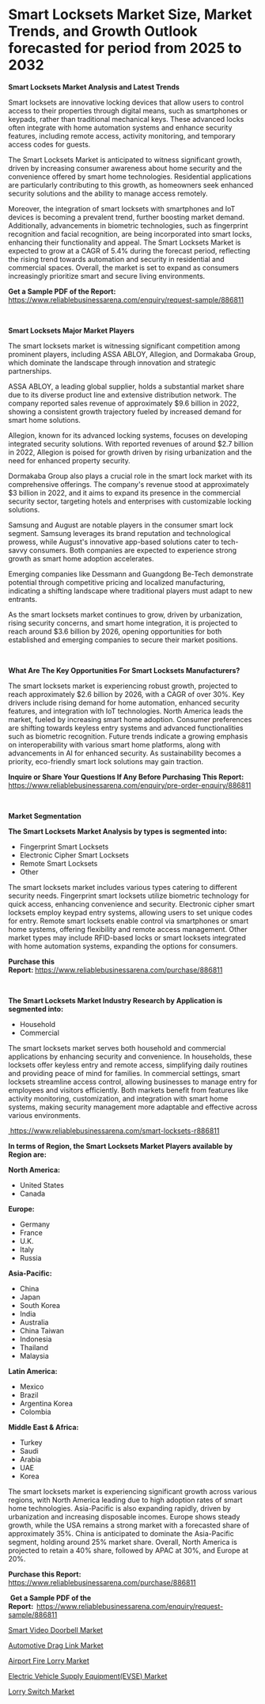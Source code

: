 <p><h1>Smart Locksets Market Size, Market Trends, and Growth Outlook forecasted for period from 2025 to 2032</h1></p><p><strong>Smart Locksets Market Analysis and Latest Trends</strong></p>
<p><p>Smart locksets are innovative locking devices that allow users to control access to their properties through digital means, such as smartphones or keypads, rather than traditional mechanical keys. These advanced locks often integrate with home automation systems and enhance security features, including remote access, activity monitoring, and temporary access codes for guests. </p><p>The Smart Locksets Market is anticipated to witness significant growth, driven by increasing consumer awareness about home security and the convenience offered by smart home technologies. Residential applications are particularly contributing to this growth, as homeowners seek enhanced security solutions and the ability to manage access remotely. </p><p>Moreover, the integration of smart locksets with smartphones and IoT devices is becoming a prevalent trend, further boosting market demand. Additionally, advancements in biometric technologies, such as fingerprint recognition and facial recognition, are being incorporated into smart locks, enhancing their functionality and appeal. The Smart Locksets Market is expected to grow at a CAGR of 5.4% during the forecast period, reflecting the rising trend towards automation and security in residential and commercial spaces. Overall, the market is set to expand as consumers increasingly prioritize smart and secure living environments.</p></p>
<p><strong>Get a Sample PDF of the Report:&nbsp;</strong> <a href="https://www.reliablebusinessarena.com/enquiry/request-sample/886811?utm_campaign=1990&utm_medium=2&utm_source=Github&utm_content=ia&utm_term=06022025&utm_id=smart-locksets">https://www.reliablebusinessarena.com/enquiry/request-sample/886811</a></p>
<p>&nbsp;</p>
<p><strong>Smart Locksets Major Market Players</strong></p>
<p><p>The smart locksets market is witnessing significant competition among prominent players, including ASSA ABLOY, Allegion, and Dormakaba Group, which dominate the landscape through innovation and strategic partnerships. </p><p>ASSA ABLOY, a leading global supplier, holds a substantial market share due to its diverse product line and extensive distribution network. The company reported sales revenue of approximately $9.6 billion in 2022, showing a consistent growth trajectory fueled by increased demand for smart home solutions.</p><p>Allegion, known for its advanced locking systems, focuses on developing integrated security solutions. With reported revenues of around $2.7 billion in 2022, Allegion is poised for growth driven by rising urbanization and the need for enhanced property security.</p><p>Dormakaba Group also plays a crucial role in the smart lock market with its comprehensive offerings. The company's revenue stood at approximately $3 billion in 2022, and it aims to expand its presence in the commercial security sector, targeting hotels and enterprises with customizable locking solutions.</p><p>Samsung and August are notable players in the consumer smart lock segment. Samsung leverages its brand reputation and technological prowess, while August's innovative app-based solutions cater to tech-savvy consumers. Both companies are expected to experience strong growth as smart home adoption accelerates.</p><p>Emerging companies like Dessmann and Guangdong Be-Tech demonstrate potential through competitive pricing and localized manufacturing, indicating a shifting landscape where traditional players must adapt to new entrants.</p><p>As the smart locksets market continues to grow, driven by urbanization, rising security concerns, and smart home integration, it is projected to reach around $3.6 billion by 2026, opening opportunities for both established and emerging companies to secure their market positions.</p></p>
<p>&nbsp;</p>
<p><strong>What Are The Key Opportunities For Smart Locksets Manufacturers?</strong></p>
<p><p>The smart locksets market is experiencing robust growth, projected to reach approximately $2.6 billion by 2026, with a CAGR of over 30%. Key drivers include rising demand for home automation, enhanced security features, and integration with IoT technologies. North America leads the market, fueled by increasing smart home adoption. Consumer preferences are shifting towards keyless entry systems and advanced functionalities such as biometric recognition. Future trends indicate a growing emphasis on interoperability with various smart home platforms, along with advancements in AI for enhanced security. As sustainability becomes a priority, eco-friendly smart lock solutions may gain traction.</p></p>
<p><strong>Inquire or Share Your Questions If Any Before Purchasing This Report:</strong> <a href="https://www.reliablebusinessarena.com/enquiry/pre-order-enquiry/886811?utm_campaign=1990&utm_medium=2&utm_source=Github&utm_content=ia&utm_term=06022025&utm_id=smart-locksets">https://www.reliablebusinessarena.com/enquiry/pre-order-enquiry/886811</a></p>
<p>&nbsp;</p>
<p><strong>Market Segmentation</strong></p>
<p><strong>The Smart Locksets Market Analysis by types is segmented into:</strong></p>
<p><ul><li>Fingerprint Smart Locksets</li><li>Electronic Cipher Smart Locksets</li><li>Remote Smart Locksets</li><li>Other</li></ul></p>
<p><p>The smart locksets market includes various types catering to different security needs. Fingerprint smart locksets utilize biometric technology for quick access, enhancing convenience and security. Electronic cipher smart locksets employ keypad entry systems, allowing users to set unique codes for entry. Remote smart locksets enable control via smartphones or smart home systems, offering flexibility and remote access management. Other market types may include RFID-based locks or smart locksets integrated with home automation systems, expanding the options for consumers.</p></p>
<p><strong>Purchase this Report:&nbsp;</strong><a href="https://www.reliablebusinessarena.com/purchase/886811?utm_campaign=1990&utm_medium=2&utm_source=Github&utm_content=ia&utm_term=06022025&utm_id=smart-locksets">https://www.reliablebusinessarena.com/purchase/886811</a></p>
<p>&nbsp;</p>
<p><strong>The Smart Locksets Market Industry Research by Application is segmented into:</strong></p>
<p><ul><li>Household</li><li>Commercial</li></ul></p>
<p><p>The smart locksets market serves both household and commercial applications by enhancing security and convenience. In households, these locksets offer keyless entry and remote access, simplifying daily routines and providing peace of mind for families. In commercial settings, smart locksets streamline access control, allowing businesses to manage entry for employees and visitors efficiently. Both markets benefit from features like activity monitoring, customization, and integration with smart home systems, making security management more adaptable and effective across various environments.</p></p>
<p><a href="https://www.reliablebusinessarena.com/smart-locksets-r886811?utm_campaign=1990&utm_medium=2&utm_source=Github&utm_content=ia&utm_term=06022025&utm_id=smart-locksets">&nbsp;https://www.reliablebusinessarena.com/smart-locksets-r886811</a></p>
<p><strong>In terms of Region, the Smart Locksets Market Players available by Region are:</strong></p>
<p>
    <p> <strong> North America: </strong>
        <ul>
            <li>United States</li>
            <li>Canada</li>
        </ul>
        </p> 
    <p> <strong> Europe: </strong>
        <ul>
            <li>Germany</li>
            <li>France</li>
            <li>U.K.</li>
            <li>Italy</li>
            <li>Russia</li>
        </ul>
        </p> 
    <p> <strong> Asia-Pacific: </strong>
        <ul>
            <li>China</li>
            <li>Japan</li>
            <li>South Korea</li>
            <li>India</li>
            <li>Australia</li>
            <li>China Taiwan</li>
            <li>Indonesia</li>
            <li>Thailand</li>
            <li>Malaysia</li>
        </ul>
        </p> 
    <p> <strong> Latin America: </strong>
        <ul>
            <li>Mexico</li>
            <li>Brazil</li>
            <li>Argentina Korea</li>
            <li>Colombia</li>
        </ul>
        </p> 
    <p> <strong> Middle East & Africa: </strong>
        <ul>
            <li>Turkey</li>
            <li>Saudi</li>
            <li>Arabia</li>
            <li>UAE</li>
            <li>Korea</li>
        </ul>
    </p>
    </p>
<p><p>The smart locksets market is experiencing significant growth across various regions, with North America leading due to high adoption rates of smart home technologies. Asia-Pacific is also expanding rapidly, driven by urbanization and increasing disposable incomes. Europe shows steady growth, while the USA remains a strong market with a forecasted share of approximately 35%. China is anticipated to dominate the Asia-Pacific segment, holding around 25% market share. Overall, North America is projected to retain a 40% share, followed by APAC at 30%, and Europe at 20%.</p></p>
<p><strong>Purchase this Report: </strong><a href="https://www.reliablebusinessarena.com/purchase/886811?utm_campaign=1990&utm_medium=2&utm_source=Github&utm_content=ia&utm_term=06022025&utm_id=smart-locksets">https://www.reliablebusinessarena.com/purchase/886811</a></p>
<p>&nbsp;<strong>Get a Sample PDF of the Report:&nbsp;&nbsp;</strong><a href="https://www.reliablebusinessarena.com/enquiry/request-sample/886811?utm_campaign=1990&utm_medium=2&utm_source=Github&utm_content=ia&utm_term=06022025&utm_id=smart-locksets">https://www.reliablebusinessarena.com/enquiry/request-sample/886811</a></p>
<p><strong></strong></p>
<p><p><a href="https://github.com/MarciaRunte/Market-Research-Report-List-1/blob/main/smart-video-doorbell-market.md?utm_campaign=1990&utm_medium=2&utm_source=Github&utm_content=ia&utm_term=06022025&utm_id=smart-locksets">Smart Video Doorbell Market</a></p><p><a href="https://www.linkedin.com/pulse/focus-automotive-drag-link-market-trends-metrics-sales-g4uqf?utm_campaign=1990&utm_medium=2&utm_source=Github&utm_content=ia&utm_term=06022025&utm_id=smart-locksets">Automotive Drag Link Market</a></p><p><a href="https://www.linkedin.com/pulse/market-examination-report-airport-fire-lorry-growth-forecast-0xy2e?utm_campaign=1990&utm_medium=2&utm_source=Github&utm_content=ia&utm_term=06022025&utm_id=smart-locksets">Airport Fire Lorry Market</a></p><p><a href="https://www.linkedin.com/pulse/electric-vehicle-supply-equipmentevse-market-outlook-report-9yxtc?utm_campaign=1990&utm_medium=2&utm_source=Github&utm_content=ia&utm_term=06022025&utm_id=smart-locksets">Electric Vehicle Supply Equipment(EVSE) Market</a></p><p><a href="https://www.linkedin.com/pulse/forecasting-lorry-switch-market-expected-growth-rate-6-cagr-lswae?utm_campaign=1990&utm_medium=2&utm_source=Github&utm_content=ia&utm_term=06022025&utm_id=smart-locksets">Lorry Switch Market</a></p></p>